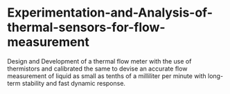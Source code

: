 # Experimentation-and-Analysis-of-thermal-sensors-for-flow-measurement
Design and Development of a thermal flow meter with the use of thermistors and calibrated the same to devise an accurate flow measurement of liquid as small as tenths of a milliliter per minute with long-term stability and fast dynamic response.
